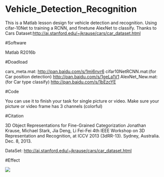 # Vehicle_Detection_Recognition
This is a Matlab lesson design for vehicle detection and recognition.  Using cifar-10Net to training a RCNN, and finetune AlexNet to classify. Thanks to Cars Dataset:http://ai.stanford.edu/~jkrause/cars/car_dataset.html

#Software

Matlab R2016b

#Doadload

cars_meta.mat: http://pan.baidu.com/s/1mi6nvr6
cifar10NetRCNN.mat:(for Car position detection)  http://pan.baidu.com/s/1geLa1V1
AlexNet_New.mat:(for Car type classify) http://pan.baidu.com/s/1bEzcYE

#Code 

You can use it to finish your task for single picture or video. Make sure your picture or video frame has 3 channels (colorful)

#Citation

3D Object Representations for Fine-Grained Categorization
       Jonathan Krause, Michael Stark, Jia Deng, Li Fei-Fei
       4th IEEE Workshop on 3D Representation and Recognition, at ICCV 2013 (3dRR-13). Sydney, Australia. Dec. 8, 2013.
       
DataSet: http://ai.stanford.edu/~jkrause/cars/car_dataset.html

#Effect

![](C:\Users\Mr_Chen\Desktop\1.jpg)

